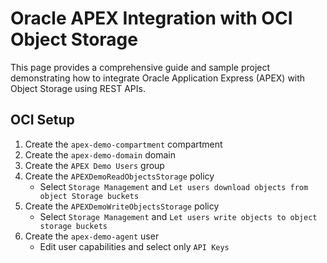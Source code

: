 # Oracle APEX Integration with OCI Object Storage

This page  provides a comprehensive guide and sample project demonstrating how to integrate Oracle Application Express (APEX) with Object Storage using REST APIs. 

## OCI Setup

1. Create the `apex-demo-compartment` compartment
2. Create the `apex-demo-domain` domain
3. Create the `APEX Demo Users` group
4. Create the `APEXDemoReadObjectsStorage` policy
    - Select `Storage Management` and `Let users download objects from object Storage buckets`
5. Create the `APEXDemoWriteObjectsStorage` policy
    - Select `Storage Management` and `Let users write objects to object storage buckets`
6. Create the `apex-demo-agent` user
    - Edit user capabilities and select only `API Keys`